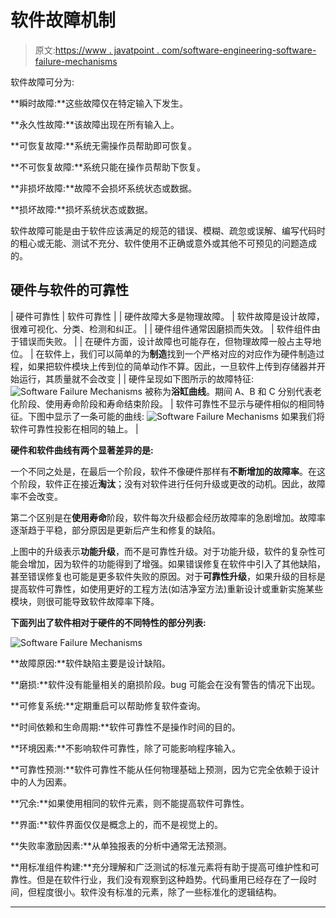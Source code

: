 # 软件故障机制

> 原文:[https://www . javatpoint . com/software-engineering-software-failure-mechanisms](https://www.javatpoint.com/software-engineering-software-failure-mechanisms)

软件故障可分为:

**瞬时故障:**这些故障仅在特定输入下发生。

**永久性故障:**该故障出现在所有输入上。

**可恢复故障:**系统无需操作员帮助即可恢复。

**不可恢复故障:**系统只能在操作员帮助下恢复。

**非损坏故障:**故障不会损坏系统状态或数据。

**损坏故障:**损坏系统状态或数据。

软件故障可能是由于软件应该满足的规范的错误、模糊、疏忽或误解、编写代码时的粗心或无能、测试不充分、软件使用不正确或意外或其他不可预见的问题造成的。

## 硬件与软件的可靠性

| 硬件可靠性 | 软件可靠性 |
| 硬件故障大多是物理故障。 | 软件故障是设计故障，很难可视化、分类、检测和纠正。 |
| 硬件组件通常因磨损而失效。 | 软件组件由于错误而失败。 |
| 在硬件方面，设计故障也可能存在，但物理故障一般占主导地位。 | 在软件上，我们可以简单的为**制造**找到一个严格对应的对应作为硬件制造过程，如果把软件模块上传到位的简单动作不算。因此，一旦软件上传到存储器并开始运行，其质量就不会改变 |
| 硬件呈现如下图所示的故障特征:
![Software Failure Mechanisms](../Images/8c5255ba504d76392a2a0200aa1bf049.png)
被称为**浴缸曲线**。期间 A、B 和 C 分别代表老化阶段、使用寿命阶段和寿命结束阶段。 | 软件可靠性不显示与硬件相似的相同特征。下图中显示了一条可能的曲线:
![Software Failure Mechanisms](../Images/aa76e8832e9578ce0d001b9244de561f.png)
如果我们将软件可靠性投影在相同的轴上。 |

**硬件和软件曲线有两个显著差异的是:**

一个不同之处是，在最后一个阶段，软件不像硬件那样有**不断增加的故障率**。在这个阶段，软件正在接近**淘汰**；没有对软件进行任何升级或更改的动机。因此，故障率不会改变。

第二个区别是在**使用寿命**阶段，软件每次升级都会经历故障率的急剧增加。故障率逐渐趋于平稳，部分原因是更新后产生和修复的缺陷。

上图中的升级表示**功能升级**，而不是可靠性升级。对于功能升级，软件的复杂性可能会增加，因为软件的功能得到了增强。如果错误修复在软件中引入了其他缺陷，甚至错误修复也可能是更多软件失败的原因。对于**可靠性升级**，如果升级的目标是提高软件可靠性，如使用更好的工程方法(如洁净室方法)重新设计或重新实施某些模块，则很可能导致软件故障率下降。

**下面列出了软件相对于硬件的不同特性的部分列表:**

![Software Failure Mechanisms](../Images/a159ee7ed8453a7cdd16aea691793927.png)

**故障原因:**软件缺陷主要是设计缺陷。

**磨损:**软件没有能量相关的磨损阶段。bug 可能会在没有警告的情况下出现。

**可修复系统:**定期重启可以帮助修复软件查询。

**时间依赖和生命周期:**软件可靠性不是操作时间的目的。

**环境因素:**不影响软件可靠性，除了可能影响程序输入。

**可靠性预测:**软件可靠性不能从任何物理基础上预测，因为它完全依赖于设计中的人为因素。

**冗余:**如果使用相同的软件元素，则不能提高软件可靠性。

**界面:**软件界面仅仅是概念上的，而不是视觉上的。

**失败率激励因素:**从单独报表的分析中通常无法预测。

**用标准组件构建:**充分理解和广泛测试的标准元素将有助于提高可维护性和可靠性。但是在软件行业，我们没有观察到这种趋势。代码重用已经存在了一段时间，但程度很小。软件没有标准的元素，除了一些标准化的逻辑结构。

* * *